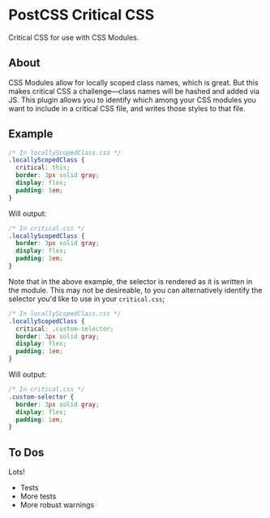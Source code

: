 # PostCSS Critical CSS

Critical CSS for use with CSS Modules.

## About

CSS Modules allow for locally scoped class names, which is great. But this makes
critical CSS a challenge—class names will be hashed and added via JS. This plugin
allows you to identify which among your CSS modules you want to include in a
critical CSS file, and writes those styles to that file.

## Example

```css
/* In locallyScopedClass.css */
.locallyScopedClass {
  critical: this;
  border: 3px solid gray;
  display: flex;
  padding: 1em;
}
```
Will output:
```css
/* In critical.css */
.locallyScopedClass {
  border: 3px solid gray;
  display: flex;
  padding: 1em;
}
```

Note that in the above example, the selector is rendered as it is written in the
module. This may not be desireable, to you can alternatively identify the
selector you'd like to use in your `critical.css`;
```css
/* In locallyScopedClass.css */
.locallyScopedClass {
  critical: .custom-selector;
  border: 3px solid gray;
  display: flex;
  padding: 1em;
}
```
Will output:
```css
/* In critical.css */
.custom-selector {
  border: 3px solid gray;
  display: flex;
  padding: 1em;
}
```

## To Dos

Lots!

- Tests
- More tests
- More robust warnings
